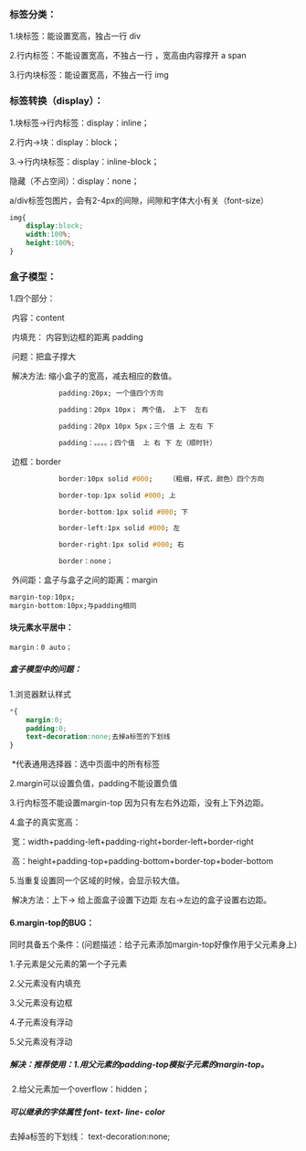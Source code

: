 ### 标签分类：

1.块标签：能设置宽高，独占一行   div  

2.行内标签：不能设置宽高，不独占一行  ，宽高由内容撑开 	a span

3.行内块标签：能设置宽高，不独占一行    img

### 标签转换（display）：

1.块标签→行内标签：display：inline；

2.行内→块：display：block；

3.→行内块标签：display：inline-block；

隐藏（不占空间）：display：none；

a/div标签包图片，会有2-4px的间隙，间隙和字体大小有关（font-size）

```css
img{
 	display:block;
 	width:100%;
 	height:100%;
}
```

### 盒子模型：

1.四个部分：

​	内容：content

​	内填充： 内容到边框的距离  padding

​			问题：把盒子撑大

​			解决方法: 缩小盒子的宽高，减去相应的数值。

```CSS
  			padding:20px; 一个值四个方向

			padding：20px 10px； 两个值， 上下  左右

			padding：20px 10px 5px；三个值 上 左右 下

			padding：。。。。；四个值  上 右 下 左（顺时针）
```

​	边框：border

```css
 			border:10px solid #000;    （粗细，样式，颜色）四个方向

		    border-top:1px solid #000; 上

		    border-bottom:1px solid #000; 下

	        border-left:1px solid #000; 左

		    border-right:1px solid #000; 右

		    border：none；
```

​	外间距：盒子与盒子之间的距离：margin

```CSS
margin-top:10px;
margin-bottom:10px;与padding相同
```

#### 块元素水平居中：

```css
margin：0 auto；
```

##### 盒子模型中的问题：

1.浏览器默认样式

```css
*{
  	margin:0;
  	padding:0;
 	text-decoration:none;去掉a标签的下划线
}
```

​	*代表通用选择器：选中页面中的所有标签

2.margin可以设置负值，padding不能设置负值

3.行内标签不能设置margin-top 因为只有左右外边距，没有上下外边距。

4.盒子的真实宽高：

​    宽：width+padding-left+padding-right+border-left+border-right

​    高：height+padding-top+padding-bottom+border-top+boder-bottom

5.当重复设置同一个区域的时候，会显示较大值。

​	解决方法：上下→ 给上面盒子设置下边距    左右→左边的盒子设置右边距。

#### 6.margin-top的BUG：

同时具备五个条件：(问题描述：给子元素添加margin-top好像作用于父元素身上)

1.子元素是父元素的第一个子元素

2.父元素没有内填充

3.父元素没有边框

4.子元素没有浮动

5.父元素没有浮动

##### 解决：推荐使用：1.用父元素的padding-top模拟子元素的margin-top。

​				2.给父元素加一个overflow：hidden；

##### 可以继承的字体属性 font-  text- line- color

 去掉a标签的下划线： text-decoration:none;